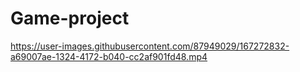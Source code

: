 # Game-project

https://user-images.githubusercontent.com/87949029/167272832-a69007ae-1324-4172-b040-cc2af901fd48.mp4
